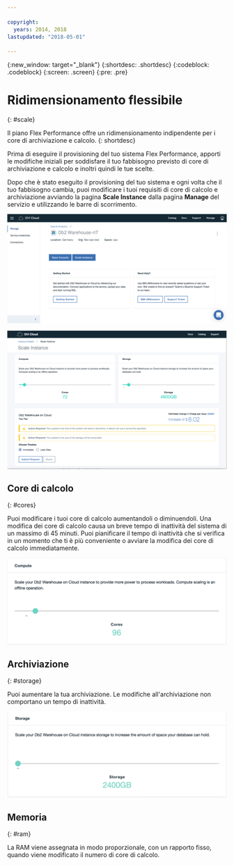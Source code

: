 ```yaml
---

copyright:
  years: 2014, 2018
lastupdated: "2018-05-01"

---
```


<!-- Attribute definitions --> 
{:new_window: target="_blank"}
{:shortdesc: .shortdesc}
{:codeblock: .codeblock}
{:screen: .screen}
{:pre: .pre}

# Ridimensionamento flessibile
{: #scale}

Il piano Flex Performance offre un ridimensionamento indipendente per i core di archiviazione e calcolo.
{: shortdesc}

Prima di eseguire il provisioning del tuo sistema Flex Performance, apporti le modifiche iniziali per soddisfare il tuo fabbisogno previsto di core di archiviazione e calcolo e inoltri quindi le tue scelte.

Dopo che è stato eseguito il provisioning del tuo sistema e ogni volta che il tuo fabbisogno cambia, puoi modificare i tuoi requisiti di core di calcolo e archiviazione avviando la pagina **Scale Instance** dalla pagina **Manage** del servizio e utilizzando le barre di scorrimento.

![Vista della pagina dei core di calcolo della console web](images/launch.png)

![Vista della pagina dei core di calcolo della console web](images/scaling_full.png)


## Core di calcolo
{: #cores}

Puoi modificare i tuoi core di calcolo aumentandoli o diminuendoli. Una modifica dei core di calcolo causa un breve tempo di inattività del sistema di un massimo di 45 minuti. Puoi pianificare il tempo di inattività che si verifica in un momento che ti è più conveniente o avviare la modifica dei core di calcolo immediatamente.

![Vista della pagina dei core di calcolo della console web](images/cores.png)

## Archiviazione
{: #storage}

Puoi aumentare la tua archiviazione. Le modifiche all'archiviazione non comportano un tempo di inattività.

![Vista della pagina di archiviazione della console web](images/storage.png)

## Memoria
{: #ram}

La RAM viene assegnata in modo proporzionale, con un rapporto fisso, quando viene modificato il numero di core di calcolo.

